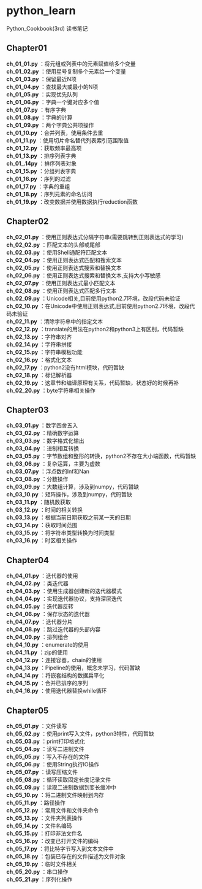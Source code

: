 # python_learn

Python_Cookbook(3rd) 读书笔记

## Chapter01

**ch_01_01.py** ：将元组或列表中的元素赋值给多个变量<br>
**ch_01_02.py** ：使用星号复制多个元素给一个变量<br>
**ch_01_03.py** ：保留最近N项<br>
**ch_01_04.py** ：查找最大或最小的N项<br>
**ch_01_05.py** ：实现优先队列<br>
**ch_01_06.py** ：字典一个键对应多个值<br>
**ch_01_07.py** ：有序字典<br>
**ch_01_08.py** ：字典的计算<br>
**ch_01_09.py** ：两个字典公共项操作<br>
**ch_01_10.py** ：合并列表，使用条件去重<br>
**ch_01_11.py** ：使用切片命名替代列表索引范围取值<br>
**ch_01_12.py** ：获取频率最高项<br>
**ch_01_13.py** ：排序列表字典<br>
**ch_01_.14py** ：排序列表对象<br>
**ch_01_15.py** ：分组列表字典<br>
**ch_01_16.py** ：序列的过滤<br>
**ch_01_17.py** ：字典的重组<br>
**ch_01_18.py** ：序列元素的命名访问<br>
**ch_01_19.py** ：改变数据并使用数据执行reduction函数<br>

## Chapter02

**ch_02_01.py** ：使用正则表达式分隔字符串(需要跳转到正则表达式的学习)<br>
**ch_02_02.py** ：匹配文本的头部或尾部<br>
**ch_02_03.py** ：使用Shell通配符匹配文本<br>
**ch_02_04.py** ：使用正则表达式匹配和搜索文本<br>
**ch_02_05.py** ：使用正则表达式搜索和替换文本<br>
**ch_02_06.py** ：使用正则表达式搜索和替换文本,支持大小写敏感<br>
**ch_02_07.py** ：使用正则表达式最小匹配文本<br>
**ch_02_08.py** ：使用正则表达式匹配多行文本<br>
**ch_02_09.py** ：Unicode相关,目前使用python2.7环境，改段代码未验证<br>
**ch_02_10.py** ：在Unicode中使用正则表达式,目前使用python2.7环境，改段代码未验证<br>
**ch_02_11.py** ：清除字符串中的指定文本<br>
**ch_02_12.py** ：translate的用法在python2和python3上有区别，代码暂缺<br>
**ch_02_13.py** ：字符串对齐<br>
**ch_02_14.py** ：字符串拼接<br>
**ch_02_15.py** ：字符串模板功能<br>
**ch_02_16.py** ：格式化文本<br>
**ch_02_17.py** ：python2没有html模块，代码暂缺<br>
**ch_02_18.py** ：标记解析器<br>
**ch_02_19.py** ：这章节和编译原理有关系，代码暂缺，状态好的时候再补<br>
**ch_02_20.py** ：byte字符串相关操作<br>

## Chapter03

**ch_03_01.py** ：数字四舍五入<br>
**ch_03_02.py** ：精确数字运算<br>
**ch_03_03.py** ：数字格式化输出<br>
**ch_03_04.py** ：进制相互转换<br>
**ch_03_05.py** ：字节数组和整形的转换，python2不存在大小端函数，代码暂缺<br>
**ch_03_06.py** ：复杂运算，主要为虚数<br>
**ch_03_07.py** ：浮点数的Inf和Nan<br>
**ch_03_08.py** ：分数操作<br>
**ch_03_09.py** ：大数组计算，涉及到numpy，代码暂缺<br>
**ch_03_10.py** ：矩阵操作，涉及到numpy，代码暂缺<br>
**ch_03_11.py** ：随机数获取<br>
**ch_03_12.py** ：时间的相关转换<br>
**ch_03_13.py** ：根据当前日期获取之前某一天的日期<br>
**ch_03_14.py** ：获取时间范围<br>
**ch_03_15.py** ：将字符串类型转换为时间类型<br>
**ch_03_16.py** ：时区相关操作<br>

## Chapter04

**ch_04_01.py** ：迭代器的使用<br>
**ch_04_02.py** ：类迭代器<br>
**ch_04_03.py** ：使用生成器创建新的迭代器模式<br>
**ch_04_04.py** ：实现迭代器协议，支持深层迭代<br>
**ch_04_05.py** ：迭代器反转<br>
**ch_04_06.py** ：保存状态的迭代器<br>
**ch_04_07.py** ：迭代器分片<br>
**ch_04_08.py** ：跳过迭代器的头部内容<br>
**ch_04_09.py** ：排列组合<br>
**ch_04_10.py** ：enumerate的使用<br>
**ch_04_11.py** ：zip的使用<br>
**ch_04_12.py** ：连接容器，chain的使用<br>
**ch_04_13.py** ：Pipeline的使用，概念未学习，代码暂缺<br>
**ch_04_14.py** ：将嵌套结构的数据扁平化<br>
**ch_04_15.py** ：合并已排序的序列<br>
**ch_04_16.py** ：使用迭代器替换while循环<br>

## Chapter05

**ch_05_01.py** ：文件读写<br>
**ch_05_02.py** ：使用print写入文件，python3特性，代码暂缺<br>
**ch_05_03.py** ：print打印格式化<br>
**ch_05_04.py** ：读写二进制文件<br>
**ch_05_05.py** ：写入不存在的文件<br>
**ch_05_06.py** ：使用String执行IO操作<br>
**ch_05_07.py** ：读写压缩文件<br>
**ch_05_08.py** ：循环读取固定长度记录文件<br>
**ch_05_09.py** ：读取二进制数据到变长缓冲中<br>
**ch_05_10.py** ：将二进制文件映射到内存<br>
**ch_05_11.py** ：路径操作<br>
**ch_05_12.py** ：常用文件和文件夹命令<br>
**ch_05_13.py** ：文件夹列表操作<br>
**ch_05_14.py** ：文件名编码<br>
**ch_05_15.py** ：打印非法文件名<br>
**ch_05_16.py** ：改变已打开文件的编码<br>
**ch_05_17.py** ：将比特字节写入到文本文件中<br>
**ch_05_18.py** ：包装已存在的文件描述为文件对象<br>
**ch_05_19.py** ：临时文件相关<br>
**ch_05_20.py** ：串口操作<br>
**ch_05_21.py** ：序列化操作<br>